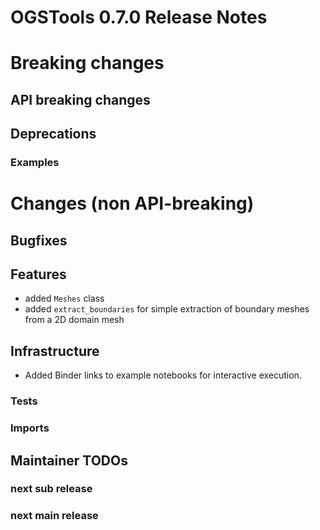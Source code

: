 # OGSTools 0.7.0 Release Notes

# Breaking changes

## API breaking changes

## Deprecations

### Examples

# Changes (non API-breaking)

## Bugfixes

## Features

- added `Meshes` class
- added `extract_boundaries` for simple extraction of boundary meshes from a 2D domain mesh

## Infrastructure

- Added Binder links to example notebooks for interactive execution.

### Tests

### Imports

## Maintainer TODOs

### next sub release

### next main release
